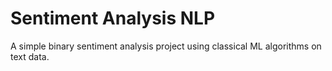 # Sentiment Analysis NLP

A simple binary sentiment analysis project using classical ML algorithms on text data.